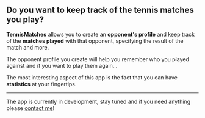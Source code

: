 Do you want to keep track of the tennis matches you play?
--

**TennisMatches** allows you to create an **opponent's profile** and keep track of the **matches played** with that opponent, specifying the result of the match and more.

The opponent profile you create will help you remember who you played against and if you want to play them again...

The most interesting aspect of this app is the fact that you can have **statistics** at your fingertips.

---

The app is currently in development, stay tuned and if you need anything please [contact me](https://github.com/albertoursino)!
